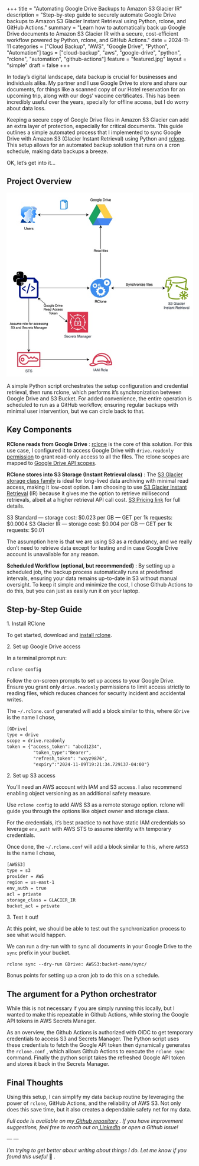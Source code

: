 +++
title = "Automating Google Drive Backups to Amazon S3 Glacier IR"
description = "Step-by-step guide to securely automate Google Drive backups to Amazon S3 Glacier Instant Retrieval using Python, rclone, and GitHub Actions."
summary = "Learn how to automatically back up Google Drive documents to Amazon S3 Glacier IR with a secure, cost-efficient workflow powered by Python, rclone, and GitHub Actions."
date = 2024-11-11
categories = ["Cloud Backup", "AWS", "Google Drive", "Python", "Automation"]
tags = ["cloud-backup", "aws", "google-drive", "python", "rclone", "automation", "github-actions"]
feature = "featured.jpg"
layout = "simple"
draft = false
+++

In today’s digital landscape, data backup is crucial for businesses and
individuals alike. My partner and I use Google Drive to store and share our
documents, for things like a scanned copy of our Hotel reservation for an
upcoming trip, along with our dogs’ vaccine certificates. This has been
incredibly useful over the years, specially for offline access, but I do worry
about data loss.

Keeping a secure copy of Google Drive files in Amazon S3 Glacier can add an
extra layer of protection, especially for critical documents. This guide
outlines a simple automated process that I implemented to sync Google Drive
with Amazon S3 (Glacier Instant Retrieval) using Python and
[rclone](https://github.com/rclone/rclone). This setup allows for an automated
backup solution that runs on a cron schedule, making data backups a breeze.

OK, let’s get into it…

## Project Overview

![Architecture Overview](featured.jpg)

A simple Python script orchestrates the setup configuration and credential
retrieval, then runs rclone, which performs it’s synchronization between
Google Drive and S3 Bucket. For added convenience, the entire operation is
scheduled to run as a GitHub workflow, ensuring regular backups with minimal
user intervention, but we can circle back to that.

## Key Components

 **RClone reads from Google Drive** :
[rclone](https://rclone.org/drive/) is the core of this solution. For this use
case, I configured it to access Google Drive with `drive.readonly`
[permission](https://rclone.org/drive/#drive-readonly) to grant read-only
access to all the files. The rclone scopes are mapped to [Google Drive API scopes](https://developers.google.com/drive/api/guides/api-specific-auth).

 **RClone stores into S3 Storage (Instant Retrieval class)** :
The [S3 Glacier storage class family](https://aws.amazon.com/s3/storage-classes/glacier/)
is ideal for long-lived data archiving with minimal read
access, making it low-cost option. I am choosing to use
[S3 Glacier Instant Retrieval](https://aws.amazon.com/s3/storage-classes/glacier/instant-retrieval/)
(IR) because it gives me the option to retrieve millisecond
retrievals, albeit at a higher retrieval API call cost.
[S3 Pricing link](https://aws.amazon.com/s3/pricing/) for full details.

S3 Standard — storage cost: $0.023 per GB — GET per 1k requests: $0.0004
S3 Glacier IR — storage cost: $0.004 per GB — GET per 1k requests: $0.01

The assumption here is that we are using S3 as a redundancy, and we really
don’t need to retrieve data except for testing and in case Google Drive
account is unavailable for any reason.

 **Scheduled Workflow (optional, but recommended)** :
By setting up a scheduled job, the backup process automatically runs at
predefined intervals, ensuring your data remains up-to-date in S3 without
manual oversight. To keep it simple and minimize the cost, I chose Github
Actions to do this, but you can just as easily run it on your laptop.

## Step-by-Step Guide

1\. Install RClone

To get started, download and [install rclone](https://rclone.org/install/).

2\. Set up Google Drive access

In a terminal prompt run:

```
rclone config

```
Follow the on-screen prompts to set up access to your Google Drive. Ensure you
grant only `drive.readonly` permissions to limit access strictly to reading
files, which reduces chances for security incident and accidental writes.

The `~/.rclone.conf` generated will add a block similar to this, where
`GDrive` is the name I chose,

```
[GDrive]
type = drive
scope = drive.readonly
token = {"access_token": "abcd1234",
          "token_type":"Bearer",
          "refresh_token": "wxyz9876",
          "expiry":"2024-11-09T19:21:34.729137-04:00"}

```
2\. Set up S3 access

You’ll need an AWS account with IAM and S3 access. I also recommend enabling
object versioning as an additional safety measure.

Use `rclone config` to add AWS S3 as a remote storage option. rclone will
guide you through the options like object owner and storage class.

For the credentials, it’s best practice to not have static IAM credentials so
leverage `env_auth` with AWS STS to assume identity with temporary
credentials.

Once done, the `~/.rclone.conf` will add a block similar to this, where
`AWSS3` is the name I chose,

```
[AWSS3]
type = s3
provider = AWS
region = us-east-1
env_auth = true
acl = private
storage_class = GLACIER_IR
bucket_acl = private

```
3\. Test it out!

At this point, we should be able to test out the synchronization process to
see what would happen.

We can run a dry-run with to sync all documents in your Google Drive to the
`sync` prefix in your bucket.

```
rclone sync --dry-run GDrive: AWSS3:bucket-name/sync/

```
Bonus points for setting up a cron job to do this on a schedule.

## The argument for a Python orchestrator

While this is not necessary if you are simply running this locally, but I
wanted to make this repeatable in Github Actions, while storing the Google API
tokens in AWS Secrets Manager.

As an overview, the Github Actions is authorized with OIDC to get temporary
credentials to access S3 and Secrets Manager. The Python script uses these
credentials to fetch the Google API token then dynamically generates the
`rclone.conf` , which allows Github Actions to execute the `rclone sync`
command. Finally the python script takes the refreshed Google API token and
stores it back in the Secrets Manager.

## Final Thoughts

Using this setup, I can simplify my data backup routine by leveraging the
power of `rclone`, GitHub Actions, and the reliability of AWS S3. Not only
does this save time, but it also creates a dependable safety net for my data.

 _Full code is available on my_[ _Github
repository_](https://github.com/weirdion/backup-gdrive-s3) _. If you have
improvement suggestions, feel free to reach out on_[
_LinkedIn_](https://www.linkedin.com/in/ankitpatterson/) _or open a Github
issue!_

— —

 _I’m trying to get better about writing about things I do. Let me know if you
found this useful_ 🙂 _._

